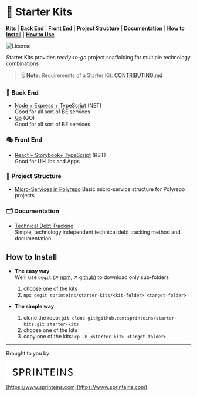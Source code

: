 # 🧰 Starter Kits

**[Kits](#kits)** | **[Back End](#-back-end)** | **[Front End](#-front-end)** | **[Project Structure](#-project-structure)** | **[Documentation](#-documentation)** |
**[How to Install](#how-to-install)** | **[How to Use](#how-to-use)**


![License](https://img.shields.io/github/license/sprinteins/starter-kits)

Starter Kits provides _ready-to-go_ project scaffolding
for multiple technology combinations

> 🗒  **Note:** Requirements of a Starter Kit: [CONTRIBUTING.md](./CONTRIBUTING.md)

### 🏢 Back End

- [Node + Express + TypeScript](./node-typescript) (NET)  
  Good for all sort of BE services
- [Go](./go) (GO)  
  Good for all sort of BE services
  
### 🎭 Front End

- [React + Storybook+ TypeScript](./react-storybook-typescript) (RST)  
  Good for UI-Libs and Apps

### 🎡 Project Structure

- [Micro-Services in Polyrepo](./microservices-polyrepo)
  Basic micro-service structure for Polyrepo projects

### 🗂 Documentation

- [Technical Debt Tracking](./technical-debt-tracking)  
  Simple, technology independent technical debt tracking method and documentation
  
## How to Install

- **The easy way**  
  We'll use `degit` (↗ [npm](https://www.npmjs.com/package/degit),
  ↗ [github](https://github.com/Rich-Harris/degit)) to download only sub-folders

  1. choose one of the kits
  2. `npx degit sprinteins/starter-kits/<kit-folder> <target-folder>`

- **The simple way**

  1. clone the repo: `git clone git@github.com:sprinteins/starter-kits.git starter-kits`
  2. choose one of the kits
  3. copy one of the kits: `cp -R <starter-kit> <target-folder>`

----

Brought to you by

[![SprintEins](./_assets/sprinteins_logo_black_s.png)](https://www.sprinteins.com)  
[https://www.sprinteins.com](https://www.sprinteins.com)
